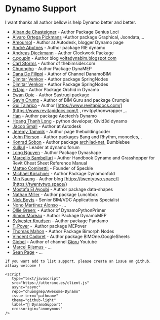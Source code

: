 # Dynamo Support

I want thanks all author bellow is help Dynamo better and better.

- [Alban de Chasteigner](https://github.com/albandechasteigner) - Author Package Genius Loci
- [Alvaro Ortega Pickmans](https://github.com/alvpickmans) -Author package Graphical, Jsondata,...
- [Amoursol](https://github.com/Amoursol) - Author at Autodesk, blogger Dynamo page
- [André Abotnes](https://github.com/andre-abotnes) -  Author package RIE dynamo
- [Andreas Dieckmann](https://github.com/andydandy74) - Author Clockwork Package
- [c.poupin](https://forum.dynamobim.com/u/c.poupin/summary) - Author blog [voltadynabim.blogspot.com](http://voltadynabim.blogspot.com/)
- [Carl Storms](https://twitter.com/thebimsider) - Author of thebimsider.com
- [Chuongho](https://github.com/chuongmep) - Author Package DynaMEP
- [Dana De Filippi](https://www.linkedin.com/in/danadefilippi/) - Author of Channel DanamoBIM
- [Dimitar Venkov](https://github.com/dimven) - Author package SpringNodes
- [Dimitar Venkov](https://github.com/dimven/SpringNodes) - Author Package SpringNodes
- [Erfajo](https://github.com/erfajo) - Author Package Orchid in Dynamo
- [Ewan Opie](https://www.linkedin.com/in/ewan-opie-746b577b/) - Author Sastrugi package
- [Gavin Crump](https://github.com/aussieBIMguru) - Author of BIM Guru and package Crumple
- [Gui Talarico](https://github.com/gtalarico) - Author [https://www.revitapidocs.com/](https://www.revitapidocs.com/) , revitpythonwrapper ,..
- [Han](http://aectechy.com/about/) - Author package Aectech’s Dynamo
- [Hoang Thanh Long](https://github.com/htlcnn) - python developer, Civid3d dynamo
- [Jacob Small](https://forum.dynamobim.com/u/jacobsmall/summary) - Author at Autodesk
- [Jeremy Tammik](https://github.com/jeremytammik) - Author page thebuildingcoder
- [John Pierson](https://github.com/johnpierson) - Author packages Bang and Rhythm, monocles,..
- [Konrad Sobon](https://github.com/ksobon) - Author package [archilad-net,](https://archi-lab.net/) Bumblebee
- [Kulkul](https://forum.dynamobim.com/u/kulkul/summary) - Leader at dynamo forum
- [Long Nguyen](https://github.com/LongNguyenP) - Author Package Dynashape
- [Marcello Sambelluri](https://twitter.com/marcellosgamb) - Author Handbook Dynamo and Grasshopper for Revit Cheat Sheet Reference Manual
- [Matteo Cominetti:](https://github.com/teocomi) - Founder of Speckle
- [Michael Kirschner](https://github.com/mjkkirschner) - Author Package Dynamonfold
- [Min Naung](https://github.com/mgjean) - Author blog [https://twentytwo.space/](https://twentytwo.space/)
- [Mostafa El Ayoubi](https://github.com/MostafaElAyoubi) - Author package data-shapes
- [Nathan Miller](https://twitter.com/archinate) - Author package Lunchbox
- [Nick Boyts](https://forum.dynamobim.com/u/nick_boyts/summary) - Senior BIM/VDC Applications Specialist
- [Nono Martínez Alonso](https://github.com/nonoesp?tab=repositories) - ...
- [Ollie Green:](https://github.com/OliverEGreen) - Author of DynamoPythonPrimer
- [Simon Moreau](https://github.com/simonmoreau) - Author Package DynamoMEP
- [Sylvester Knudsen](https://github.com/SHKnudsen) - Author package Pandamo
- [T_Pover](https://forum.dynamobim.com/u/t_pover/summary) -  Author package MEPover
- [Thomas Mahon](https://github.com/ThomasMahon) - Author Package Bimorph Nodes
- [Vincent Cadoret](https://github.com/vinnividivicci) - Author package BIMOne.GoogleSheets
- [Giobel](https://github.com/giobel) - Author of channel [Gioru](https://www.youtube.com/channel/UCiDE0GctsWlA28FqxKq_vPA) Youtube
- [Marcel Rijsmus ](https://forum.dynamobim.com/u/marcel_rijsmus/summary) - ...
- [Sean Page](https://www.linkedin.com/in/sean-page-aia-ncarb-leed-ap-b06b0041/) - ...

```{note}
If you want add to list support, please create an issue on github, allway welcome !
```

```{raw} html
<script
   type="text/javascript"
   src="https://utteranc.es/client.js"
   async="async"
   repo="chuongmep/Awesome-Dynamo"
   issue-term="pathname"
   theme="github-light"
   label="💬 DynamoSupport"
   crossorigin="anonymous"
/>
```